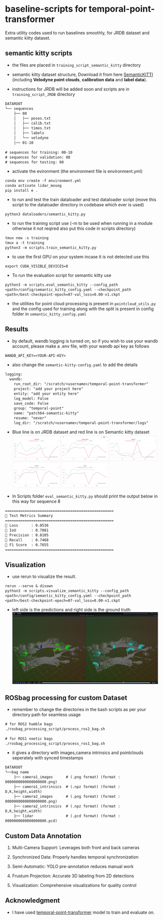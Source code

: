 # baseline-scripts for temporal-point-transformer
Extra utility codes used to run baselines smoothly, for JRDB dataset and semantic kitty dataset. 

## semantic kitty scripts
- the files are placed in `training_script_semantic_kitty` directory

- semantic kitty dataset structure, Download it from here [SemanticKITTI](http://www.semantic-kitti.org/dataset.html#download) (including **Velodyne point clouds**, **calibration data** and **label data**).
- instructions for JRDB will be added soon and scripts are in `training_script_JRDB` directory
```
DATAROOT
└── sequences
    ├── 00
    │   ├── poses.txt
    │   ├── calib.txt
    │   ├── times.txt
    │   ├── labels
    │   └── velodyne
    |── 01-10

# sequences for training: 00-10
# sequences for validation: 08
# sequences for testing: 08
```

- activate the evironment (the environment file is environment.yml)
```
conda env create -f environment.yml
conda activate lidar_moseg
pip install e .
```
- to run and test the train dataloader and test dataloader script (move this script to the dataloader directory in codebase which ever is used)
```
python3 dataloaders/semantic_kitty.py
```
- to run the training script use (-m to be used when running in a module otherwise it not reqired also put this code in scripts directory)
```
tmux new -s training
tmux a -t training
python3 -m scripts.train_semantic_kitty.py 
```
- to use the first GPU on your system incase  it is not detected use this
```
export CUDA_VISIBLE_DEVICES=0
```
- To run the evaluation script for semantic kitty use
```
python3 -m scripts.eval_semantic_kitty --config_path <path>/config/semantic_kitty_config.yaml --checkpoint_path <path>/best-checkpoint-epoch=07-val_loss=0.00-v1.ckpt
```

- the utilities for point cloud  processing is present in `pointcloud_utils.py` and the config used for training along with the split is present in config folder in `semantic_kitty_config.yaml`

## Results
- by default, wandb logging is turned on, so if you wish to use your wandb account, please make a .env file, with your wandb api key as follows
```
WANDB_API_KEY=<YOUR-API-KEY>
```
- also change the `semantic-kitty-config.yaml` to add the details
```
logging:
  wandb:
    run_root_dir: "/scratch/<username>/temporal-point-transformer"
    project: "add your project here"
    entity: "add your entity here"
    log_model: False
    save_code: False
    group: "temporal-point"
    name: "patch64-semantic-kitty"
    resume: "never"
    log_dir: "/scratch/<username>/temporal-point-transformer/logs"
```
- Blue line is on JRDB dataset and red line is on Semantic kitty dataset
![alt text](./assets/image.png)

- In Scripts folder `eval_semantic_kitty.py` should print the output below in this way for sequence 8
```
==================================================
🧪 Test Metrics Summary
==================================================
🔸 Loss      : 0.0536
🔸 IoU       : 0.7081
🔸 Precision : 0.8105
🔸 Recall    : 0.7468
🔸 F1 Score  : 0.7655
==================================================
```

## Visualization
- use rerun to visualize the result.
```
rerun --serve & disown
python3 -m scripts.visualize_semantic_kitty --config_path <path>/config/semantic_kitty_config.yaml --checkpoint_path <path>/best-checkpoint-epoch=07-val_loss=0.00-v1.ckpt
```
- left side is the predictions and right side is the ground truth
![alt text](./assets/image-1.png)

## ROSbag processing for custom Dataset

- remember to change the directories in the bash scripts as per your directory path for seamless usage
```
# for ROS2 humble bags
./rosbag_processing_script/process_ros2_bag.sh

# for ROS1 noetic bags
./rosbag_processing_script/process_ros1_bag.sh
```
- it gives a directory with images,camera intrinsics and pointclouds seperately with synced timestamps
```
DATAROOT
└──bag name
    ├── camera1_images      # (.png format) (format : 0000000000000000000.png)
    ├── camera1_intrinsics  # (.npz format) (format : D,K,height,width)
    ├── camera2_images      # (.png format) (format : 0000000000000000000.png)
    ├── camera2_intrinsics  # (.npz format) (format : D,K,height,width)
    ├── lidar               # (.pcd format) (format : 0000000000000000000.pcd)
```

##  Custom Data Annotation
1) Multi-Camera Support: Leverages both front and back cameras

2) Synchronized Data: Properly handles temporal synchronization

3) Semi-Automatic: YOLO pre-annotation reduces manual work

4) Frustum Projection: Accurate 3D labeling from 2D detections

5) Visualization: Comprehensive visualizations for quality control

## Acknowledgment
- I have used [temporal-point-transformer](https://github.com/LiDAR-Motion-Segmentation/temporal-point-transformer) model to train and evaluate on.